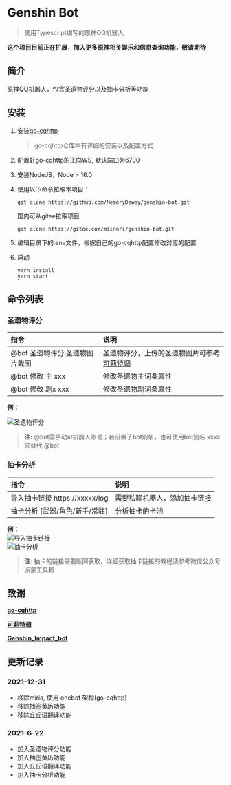 # Genshin Bot

>使用Typescript编写的原神QQ机器人

**这个项目目前正在扩展，加入更多原神相关娱乐和信息查询功能，敬请期待**

## 简介

原神QQ机器人，包含圣遗物评分以及抽卡分析等功能

## 安装
1. 安装[go-cqhttp](https://github.com/Mrs4s/go-cqhttp)
   > go-cqhttp仓库中有详细的安装以及配置方式

2. 配置好go-cqhttp的正向WS, 默认端口为6700
   
3. 安装NodeJS，Node > 16.0


4. 使用以下命令拉取本项目：

   ```shell
   git clone https://github.com/MemoryDewey/genshin-bot.git
   ```
   国内可从gitee拉取项目
   ```shell
   git clone https://gitee.com/miinori/genshin-bot.git
   ```

6. 编辑目录下的.env文件，根据自己的go-cqhttp配置修改对应的配置

7. 启动
   ```shell
   yarn install
   yarn start
   ```

## 命令列表

### 圣遗物评分
指令|说明
:--|:--
@bot 圣遗物评分 圣遗物图片截图|圣遗物评分，上传的圣遗物图片可参考[可莉特调](https://genshin.pub)
@bot 修改 主 xxx|修改圣遗物主词条属性
@bot 修改 副x xxx|修改圣遗物副词条属性


**例：**


![圣遗物评分](https://github.com/MemoryDewey/genshin-bot/blob/master/doc/rate.png)


> **注:**  @bot需手动at机器人账号；若设置了bot别名，也可使用bot别名 xxxx来替代 @bot

### 抽卡分析
指令|说明
:--|:--  
导入抽卡链接 https://xxxxx/log|需要私聊机器人，添加抽卡链接
抽卡分析 [武器/角色/新手/常驻]|分析抽卡的卡池


**例：**
<br>
![导入抽卡链接](https://github.com/MemoryDewey/genshin-bot/blob/master/doc/add-href.png)
<br>
![抽卡分析](https://github.com/MemoryDewey/genshin-bot/blob/master/doc/wish-anylasis.png)


> **注:**  抽卡的链接需要断网获取，详细获取抽卡链接的教程请参考微信公众号派蒙工具箱


## 致谢
**[go-cqhttp](https://github.com/Mrs4s/go-cqhttp)**

**[可莉特调](https://genshin.pub)**

**[Genshin_Impact_bot](https://github.com/H-K-Y/Genshin_Impact_bot)**

## 更新记录

### 2021-12-31
* 移除miria, 使用 onebot 架构(go-cqhttp)
* 移除抽签黄历功能
* 移除丘丘语翻译功能

### 2021-6-22
* 加入圣遗物评分功能
* 加入抽签黄历功能
* 加入丘丘语翻译功能
* 加入抽卡分析功能


